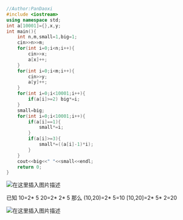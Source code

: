 ```cpp
//Author:PanDaoxi
#include <iostream>
using namespace std;
int a[10001]={},x,y;
int main(){
	int n,m,small=1,big=1;
	cin>>n>>m;
	for(int i=0;i<n;i++){
		cin>>x;
		a[x]++;
	}
	for(int i=0;i<m;i++){
		cin>>y;
		a[y]++;
	} 
	for(int i=0;i<10001;i++){
		if(a[i]>=2) big*=i; 
	}
	small=big; 
	for(int i=0;i<10001;i++){
		if(a[i]==1){
			small*=i;
		}
		if(a[i]>=3){
			small*=((a[i]-1)*i);
		}
	}
	cout<<big<<" "<<small<<endl;
	return 0;
} 
```
![在这里插入图片描述](https://pic.2ge.org/cdn/?url=https://img-blog.csdnimg.cn/427cafff571c4d3d943544c5e7ee69c8.png?x-oss-process=image/watermark,type_d3F5LXplbmhlaQ,shadow_50,text_Q1NETiBA5r2Y6YGT54a5,size_20,color_FFFFFF,t_70,g_se,x_16)

已知
10=2* 5
20=2* 2* 5
那么
(10,20)=2* 5=10
[10,20]=2* 5* 2=20

![在这里插入图片描述](https://pic.2ge.org/cdn/?url=https://img-blog.csdnimg.cn/58eae41ff0ef4df1ac5572c77df92657.png?x-oss-process=image/watermark,type_d3F5LXplbmhlaQ,shadow_50,text_Q1NETiBA5r2Y6YGT54a5,size_20,color_FFFFFF,t_70,g_se,x_16)

